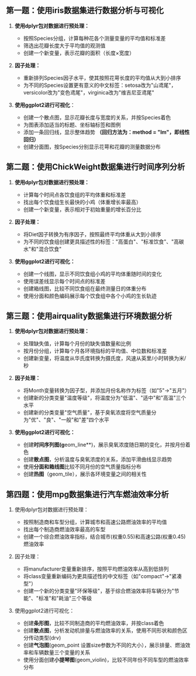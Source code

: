 
## 第一题：使用iris数据集进行数据分析与可视化


1. **使用dplyr包对数据进行预处理：**
    
    - 按照Species分组，计算每种花各个测量变量的平均值和标准差
    - 筛选出花瓣长度大于平均值的观测值
    - 创建一个新变量，表示花瓣的面积（长度×宽度）
    
2. **因子处理：**
    
    - 重新排列Species因子水平，使其按照花萼长度的平均值从大到小排序
    - 为不同的Species设置更有意义的中文标签：setosa改为"山鸢尾"，versicolor改为"变色鸢尾"，virginica改为"维吉尼亚鸢尾"
    
3. **使用ggplot2进行可视化**：
    
    - 创建一个散点图，显示花瓣长度与宽度的关系，并按Species着色
    - 为图表添加适当的标题、坐标轴标签和图例
    - 添加一条回归线，显示整体趋势 **（回归方法为：method = "lm"，即线性回归）**
    - 创建分面图，按Species分别显示花萼和花瓣的测量数据分布

## 第二题：使用ChickWeight数据集进行时间序列分析

1. **使用dplyr包对数据进行预处理：**
    
    - 计算每个时间点各饮食组的平均体重和标准差
    - 找出每个饮食组生长最快的小鸡（体重增长率最高）
    - 创建一个新变量，表示相对于初始重量的增长百分比
    
2. **因子处理：**
    
    - 将Diet因子转换为有序因子，按照最终平均体重从大到小排序
    - 为不同的饮食组创建更具描述性的标签："高蛋白"、"标准饮食"、"高碳水"和"混合饮食"
    
3. **使用ggplot2进行可视化：**
    
    - 创建一个线图，显示不同饮食组小鸡的平均体重随时间的变化
    - 使用误差线显示每个时间点的标准差
    - 创建箱线图，比较不同饮食组在最终测量日的体重分布
    - 使用分面和颜色编码展示每个饮食组中各个小鸡的生长轨迹

## 第三题：使用airquality数据集进行环境数据分析


1. **使用dplyr包对数据进行预处理：**
    
    - 处理缺失值，计算每个月份的缺失值数量和比例
    - 按月份分组，计算每个月各环境指标的平均值、中位数和标准差
    - 创建新变量，将温度从华氏度转换为摄氏度，风速从英里/小时转换为米/秒
    
2. **因子处理：**
    
    - 将Month变量转换为因子型，并添加月份名称作为标签（如"5"→"五月"）
    - 创建新的分类变量"温度等级"，将温度分为"低温"、"适中"和"高温"三个水平
    - 创建新的分类变量"空气质量"，基于臭氧浓度将空气质量分为"优"、"良"、"一般"和"差"四个水平
    
3. **使用ggplot2进行可视化：**
    
    - 创建**时间序列图(g**eom_line**)，展示臭氧浓度随日期的变化，并按月份着色
    - 创建**散点图**，分析温度与臭氧浓度的关系，添加平滑曲线显示趋势
    - 使用**分面和箱线图**比较不同月份的空气质量指标分布
    - 创建**热图**（geom_tile），展示各环境变量之间的相关性

## 第四题：使用mpg数据集进行汽车燃油效率分析

1. 使用dplyr包对数据进行预处理：
    
    - 按照制造商和车型分组，计算城市和高速公路燃油效率的平均值
    - 找出每个制造商燃油效率最高的车型
    - 创建一个综合燃油效率指标，结合城市(权重0.55)和高速公路(权重0.45)燃油效率
    
2. 因子处理：
    
    - 将manufacturer变量重新排序，按照平均燃油效率从高到低排列
    - 将class变量重新编码为更具描述性的中文标签（如"compact"→"紧凑型"）
    - 创建一个新的分类变量"环保等级"，基于综合燃油效率将车辆分为"节能"、"标准"和"耗油"三个等级
    
3. 使用ggplot2进行可视化：
    
    - 创建**条形图**，比较不同制造商的平均燃油效率，并按class着色
    - 创建**散点图**，分析发动机排量与燃油效率的关系，使用不同形状和颜色区分传动类型(drv)
    - 创建**气泡图**(geom_point 设置size参数为不同的大小），展示排量、燃油效率和车辆数量三个变量的关系
    - 使用分面创建**小提琴图**(geom_violin)，比较不同年份不同车型的燃油效率分布